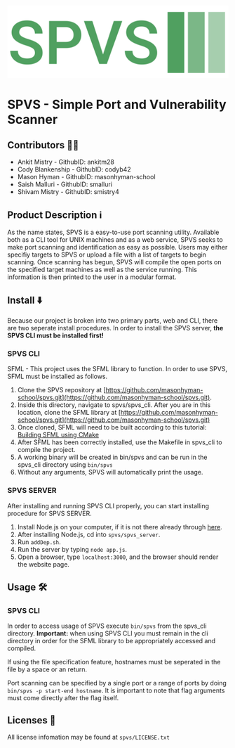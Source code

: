 ![](https://raw.githubusercontent.com/masonhyman-school/spvs/main/spvs_server/public/images/spvs-high-resolution-logo2.png?token=GHSAT0AAAAAAB3XYLHGM2Y3DDICSRCCUACSY4HPP7Q)

# SPVS - Simple Port and Vulnerability Scanner

## Contributors 👨‍💻
* Ankit Mistry - GithubID: ankitm28
* Cody Blankenship - GithubID: codyb42
* Mason Hyman - GithubID: masonhyman-school
* Saish Malluri - GithubID: smalluri
* Shivam Mistry - GithubID: smistry4

## Product Description ℹ️
As the name states, SPVS is a easy-to-use port scanning utility. Available both as a CLI tool for UNIX machines and as a web service, SPVS seeks to make port scanning and identification as easy as possible. Users may either specifiy targets to SPVS or upload a file with a list of targets to begin scanning. Once scanning has begun, SPVS will compile the open ports on the specified target machines as well as the service running. This information is then printed to the user in a modular format.

## Install ⬇️
Because our project is broken into two primary parts, web and CLI, there are two seperate install procedures. In order to install the SPVS server, **the SPVS CLI must be installed first!** 

### SPVS CLI
SFML - This project uses the SFML library to function. In order to use SPVS, SFML must be installed as follows. 

1. Clone the SPVS repository at [https://github.com/masonhyman-school/spvs.git](https://github.com/masonhyman-school/spvs.git).
2. Inside this directory, navigate to spvs/spvs_cli. After you are in this location, clone the SFML library at [https://github.com/masonhyman-school/spvs.git](https://github.com/masonhyman-school/spvs.git)
3. Once cloned, SFML will need to be built according to this tutorial: [Building SFML using CMake](https://www.sfml-dev.org/tutorials/2.5/compile-with-cmake.php)
4. After SFML has been correctly installed, use the Makefile in spvs_cli to compile the project.
5. A working binary will be created in bin/spvs and can be run in the spvs_cli directory using `bin/spvs`
6. Without any arguments, SPVS will automatically print the usage.

### SPVS SERVER
After installing and running SPVS CLI properly, you can start installing procedure for SPVS SERVER.

1. Install Node.js on your computer, if it is not there already through [here](https://nodejs.org/en/).
2. After installing Node.js, cd into `spvs/spvs_server`.
3. Run `addDep.sh`.
4. Run the server by typing `node app.js`.
5. Open a browser, type `localhost:3000`, and the browser should render the website page.

## Usage 🛠

### SPVS CLI
In order to access usage of SPVS execute `bin/spvs` from the spvs_cli directory. **Important:** when using SPVS CLI you must remain in the cli directory in order for the SFML library to be appropriately accessed and compiled. 

If using the file specification feature, hostnames must be seperated in the file by a space or an return.

Port scanning can be specified by a single port or a range of ports by doing `bin/spvs -p start-end hostname`. It is important to note that flag arguments must come directly after the flag itself.

## Licenses 📑
All license infomation may be found at `spvs/LICENSE.txt`

